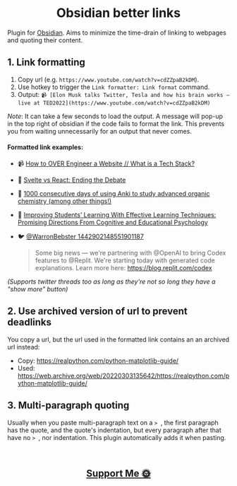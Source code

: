 
<h1 align="center">
  Obsidian better links
</h1>


Plugin for [Obsidian](https://obsidian.md). Aims to minimize the time-drain of linking to webpages and quoting their content.

## 1. Link formatting
1. Copy url (e.g. `https://www.youtube.com/watch?v=cdZZpaB2kDM`).
2. Use hotkey to trigger the `Link formatter: Link format` command.
3. Output: `📹 [Elon Musk talks Twitter, Tesla and how his brain works — live at TED2022](https://www.youtube.com/watch?v=cdZZpaB2kDM)`

_Note_: It can take a few seconds to load the output. A message will pop-up in the top right of obsidian if the code fails to format the link. This prevents you from waiting unnecessarily for an output that never comes.

#### Formatted link examples:

- 📹 [How to OVER Engineer a Website // What is a Tech Stack?](https://www.youtube.com/watch?v=Sxxw3qtb3_g)

- 📰 [Svelte vs React: Ending the Debate](http://web.archive.org/web/20211015215334/https://massivepixel.io/blog/svelte-vs-react/)

- 💬 [1000 consecutive days of using Anki to study advanced organic chemistry (among other things!)](https://web.archive.org/web/20210828162032/https://www.reddit.com/r/Anki/comments/om9zo6/1000_consecutive_days_of_using_anki_to_study/)

- 🔬 [Improving Students’ Learning With Effective Learning Techniques: Promising Directions From Cognitive and Educational Psychology](https://sci-hub.se/10.1177/1529100612453266)

- 🐦 [@WarronBebster 1442902148551901187](http://web.archive.org/web/20220119063529/https://twitter.com/WarronBebster/status/1442902148551901187)
	> Some big news — we're partnering with @OpenAI to bring Codex features to @Replit. We're starting today with generated code explanations. Learn more here: https://blog.replit.com/codex

_(Supports twitter threads too as long as they're not so long they have a "show more" button)_

## 2. Use archived version of url to prevent deadlinks

You copy a url, but the url used in the formatted link contains an an archived url instead:
- Copy: https://realpython.com/python-matplotlib-guide/
- Used: https://web.archive.org/web/20220303135642/https://realpython.com/python-matplotlib-guide/


## 3. Multi-paragraph quoting

Usually when you paste multi-paragraph text on a `> `, the first paragraph has the quote, and the quote's indentation, but every paragraph after that have no `> `, nor indentation. This plugin automatically adds it when pasting.

<br>

<h2 align="center">
  <a href="https://nogira.github.io/generate/donate.html" ><b>Support Me 🌞</b></a>
</h2>
